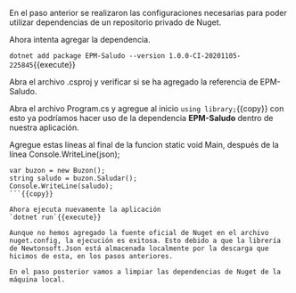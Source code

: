 En el paso anterior se realizaron las configuraciones necesarias para poder utilizar dependencias de un repositorio privado de Nuget.

Ahora intenta agregar la dependencia.

`dotnet add package EPM-Saludo --version 1.0.0-CI-20201105-225845`{{execute}}

Abra el archivo .csproj y verificar si se ha agregado la referencia de EPM-Saludo.

Abra el archivo Program.cs y agregue al inicio `using library;`{{copy}} con esto ya podríamos hacer uso de la dependencia **EPM-Saludo** dentro de nuestra aplicación.

Agregue estas líneas al final de la funcion static void Main, después de la línea Console.WriteLine(json);
```
var buzon = new Buzon();
string saludo = buzon.Saludar();
Console.WriteLine(saludo);
```{{copy}}

Ahora ejecuta nuevamente la aplicación
`dotnet run`{{execute}} 

Aunque no hemos agregado la fuente oficial de Nuget en el archivo nuget.config, la ejecución es exitosa. Esto debido a que la librería de Newtonsoft.Json está almacenada localmente por la descarga que hicimos de esta, en los pasos anteriores.

En el paso posterior vamos a limpiar las dependencias de Nuget de la máquina local.